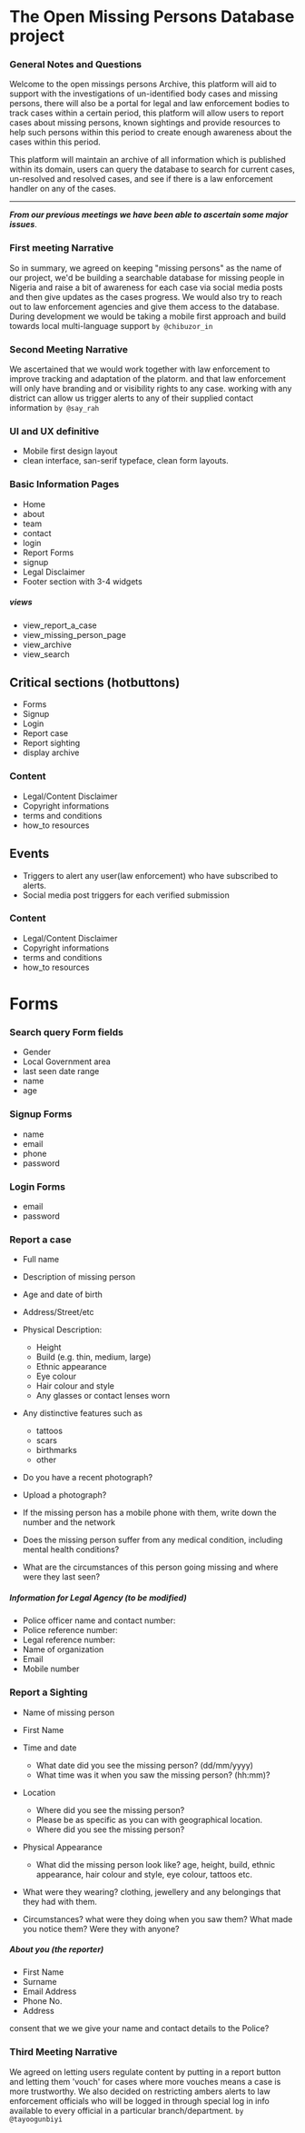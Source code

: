# The Open Missing Persons Database project

### General Notes and Questions

Welcome to the open missings persons Archive, this platform will aid to support with the investigations of un-identified body cases and missing persons, there will also be a portal for legal and law enforcement bodies to track cases within a certain period, this platform will allow users to report cases about missing persons, known sightings and provide resources to help such persons within this period to create enough awareness about the cases within this period.

This platform will maintain an archive of all information which is published within its domain,
users can query the database to search for current cases, un-resolved and resolved cases, and see if there is a law enforcement handler on any of the cases.

----

**_From our previous meetings we have been able to ascertain some major issues_**.

### First meeting Narrative
  So in summary, we agreed on keeping "missing persons" as the name of our project, we'd be building a searchable database for missing people in Nigeria and raise a bit of awareness for each case via social media posts and then give updates as the cases progress. We would also try to reach out to law enforcement agencies and give them access to the database. During development we would be taking a mobile first approach and build towards local multi-language support `by @chibuzor_in`


### Second Meeting Narrative
We ascertained that we would work together with law enforcement to improve tracking and adaptation of the platorm. and that law enforcement will only have branding and or visibility rights to any case. working with any district can allow us trigger alerts to any of their supplied contact information
  `by @say_rah`



### UI and UX definitive
- Mobile first design layout
- clean interface, san-serif typeface, clean form layouts.




### Basic Information Pages
- Home
- about
- team
- contact
- login
- Report Forms
- signup
- Legal Disclaimer
- Footer section with 3-4 widgets
##### views
- view_report_a_case
- view_missing_person_page
- view_archive
- view_search





## Critical sections (hotbuttons)
- Forms
- Signup
- Login
- Report case
- Report sighting
- display archive


### Content
- Legal/Content Disclaimer
- Copyright informations
- terms and conditions
- how_to resources



## Events
- Triggers to alert any user(law enforcement) who have subscribed to alerts.
- Social media post triggers for each verified submission




### Content
- Legal/Content Disclaimer
- Copyright informations
- terms and conditions
- how_to resources




# Forms

### Search query Form fields
  - Gender
  - Local Government area
  - last seen date range
  - name
  - age


### Signup Forms
  - name
  - email
  - phone
  - password


### Login Forms
  - email
  - password



### Report a case

- Full name
- Description of missing person
- Age and date of birth
- Address/Street/etc


- Physical Description:
    - Height
    - Build (e.g. thin, medium, large)
    - Ethnic appearance
    - Eye colour
    - Hair colour and style
    - Any glasses or contact lenses worn


- Any distinctive features such as
  - tattoos
  - scars
  - birthmarks
  - other


- Do you have a recent photograph?
- Upload a photograph?

- If the missing person has a mobile phone with them, write down the number and the network

- Does the missing person suffer from any medical condition, including mental health conditions?

- What are the circumstances of this person going missing and where were they last seen?

##### Information for Legal Agency (to be modified)
- Police officer name and contact number:
- Police reference number:
- Legal reference number:
- Name of organization
- Email
- Mobile number




### Report a Sighting

- Name of missing person
- First Name

- Time and date
	 - What date did you see the missing person? (dd/mm/yyyy)
	 - What time was it when you saw the missing person? (hh:mm)?


- Location
	- Where did you see the missing person?
	- Please be as specific as you can with geographical location.
	- Where did you see the missing person?


- Physical Appearance
	- What did the missing person look like? age, height, build, ethnic appearance, hair colour and style, eye colour, tattoos etc.

- What were they wearing? clothing, jewellery and any belongings that they had with them.

- Circumstances? what were they doing when you saw them? What made you notice them? Were they with anyone?


##### About you (the reporter)

- First Name
- Surname
- Email Address
- Phone No.
- Address

consent that we we give your name and contact details to the Police?








### Third Meeting Narrative 
We agreed on letting users regulate content by putting in a report button and letting them 'vouch' for cases where more vouches means a case is more trustworthy. We also decided on restricting ambers alerts to law enforcement officials who will be logged in through special log in info available to every official in a particular branch/department. `by @tayoogunbiyi`
